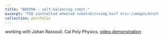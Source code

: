 ```yaml
---
title: "BROTHA - self-balancing robot."
excerpt: "PID controlled wheeled robot<br/><img.half src='/images/brotha.png'>"
collection: portfolio
---
```


working with Jahan Rassouli. Cal Poly Physics.
[video demonstration](https://www.youtube.com/watch?v=ma2_s_oXSso)

